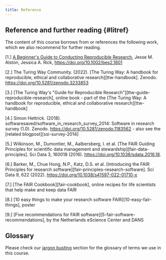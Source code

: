 ```yaml
---
title: Reference
---
```


## Reference and further reading {#litref}
The content of this course borrows from or references the following work, which we also recommend for further reading.

[1.] [A Beginner's Guide to Conducting Reproducible Research](https://esajournals.onlinelibrary.wiley.com/doi/10.1002/bes2.1801), 
Jesse M. Alston, Jessica A. Rick, https://doi.org/10.1002/bes2.1801

[2.] The Turing Way Community. (2022). [The Turing Way: A handbook for reproducible, ethical and collaborative research][ttw-handbook]. Zenodo. https://doi.org/10.5281/zenodo.3233853

[3.] [The Turing Way's "Guide for Reproducible Research"][ttw-guide-reproducible-research], online book - part of the [The Turing Way: A handbook for reproducible, ethical and collaborative research][ttw-handbook]

[4.] Simon Hettrick. (2018). softwaresaved/software_in_research_survey_2014: Software in research survey (1.0). Zenodo. https://doi.org/10.5281/zenodo.1183562 - also see the [related blogpost][ssi-survey-2014]

[5.] Wilkinson, M., Dumontier, M., Aalbersberg, I. et al. [The FAIR Guiding Principles for scientific data management and stewardship][fair-data-principles]. Sci Data 3, 160018 (2016). https://doi.org/10.1038/sdata.2016.18.

[6.] Barker, M., Chue Hong, N.P., Katz, D.S. et al. [Introducing the FAIR Principles for research software][fair-principles-research-software]. Sci Data 9, 622 (2022). https://doi.org/10.1038/s41597-022-01710-x 

[7.] [The FAIR Cookbook][fair-cookbook], online recipes for life scientists that help make and keep data FAIR

[8.] [10 easy things to make your research software FAIR][10-easy-fair-things], poster

[9.] [Five recommendations for FAIR software][5-fair-software-recommendations], by the Netherlands eScience Center and DANS

## Glossary

Please check our [jargon busting](episodes/00-introduction.html#jargon-busting) section for the glossary of terms we use in this course.

